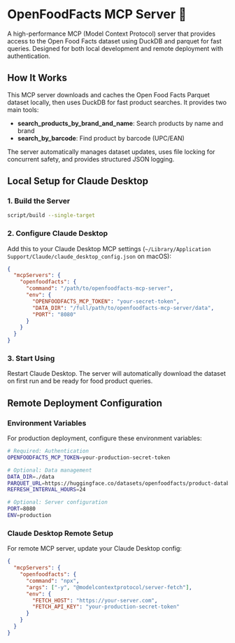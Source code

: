 # OpenFoodFacts MCP Server 🥘

A high-performance MCP (Model Context Protocol) server that provides access to the Open Food Facts dataset using DuckDB and parquet for fast queries. Designed for both local development and remote deployment with authentication.

## How It Works

This MCP server downloads and caches the Open Food Facts Parquet dataset locally, then uses DuckDB for fast product searches. It provides two main tools:

- **search_products_by_brand_and_name**: Search products by name and brand
- **search_by_barcode**: Find product by barcode (UPC/EAN)

The server automatically manages dataset updates, uses file locking for concurrent safety, and provides structured JSON logging.

## Local Setup for Claude Desktop

### 1. Build the Server

```bash
script/build --single-target
```

### 2. Configure Claude Desktop

Add this to your Claude Desktop MCP settings (`~/Library/Application Support/Claude/claude_desktop_config.json` on macOS):

```json
{
  "mcpServers": {
    "openfoodfacts": {
      "command": "/path/to/openfoodfacts-mcp-server",
      "env": {
        "OPENFOODFACTS_MCP_TOKEN": "your-secret-token",
        "DATA_DIR": "/full/path/to/openfoodfacts-mcp-server/data",
        "PORT": "8080"
      }
    }
  }
}
```

### 3. Start Using

Restart Claude Desktop. The server will automatically download the dataset on first run and be ready for food product queries.

## Remote Deployment Configuration

### Environment Variables

For production deployment, configure these environment variables:

```bash
# Required: Authentication
OPENFOODFACTS_MCP_TOKEN=your-production-secret-token

# Optional: Data management
DATA_DIR=./data
PARQUET_URL=https://huggingface.co/datasets/openfoodfacts/product-database/resolve/main/product-database.parquet
REFRESH_INTERVAL_HOURS=24

# Optional: Server configuration  
PORT=8080
ENV=production
```

### Claude Desktop Remote Setup

For remote MCP server, update your Claude Desktop config:

```json
{
  "mcpServers": {
    "openfoodfacts": {
      "command": "npx",
      "args": ["-y", "@modelcontextprotocol/server-fetch"],
      "env": {
        "FETCH_HOST": "https://your-server.com",
        "FETCH_API_KEY": "your-production-secret-token"
      }
    }
  }
}
```
